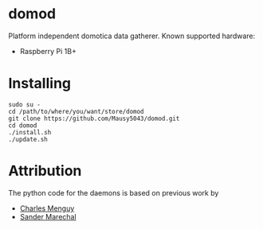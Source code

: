 # domod
Platform independent domotica data gatherer. Known supported hardware:
 - Raspberry Pi 1B+

# Installing

```
sudo su -
cd /path/to/where/you/want/store/domod
git clone https://github.com/Mausy5043/domod.git
cd domod
./install.sh
./update.sh
```

# Attribution
The python code for the daemons is based on previous work by
- [Charles Menguy](http://stackoverflow.com/questions/10217067/implementing-a-full-python-unix-style-daemon-process)
- [Sander Marechal](http://www.jejik.com/articles/2007/02/a_simple_unix_linux_daemon_in_python/)
